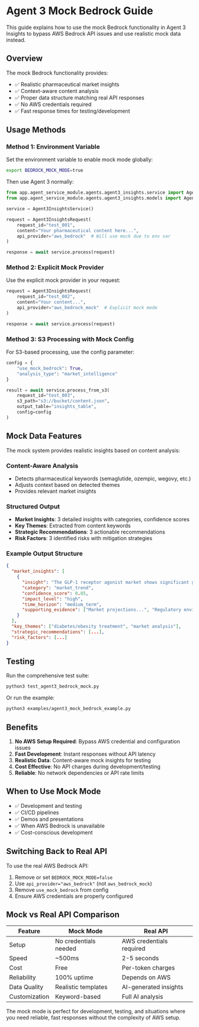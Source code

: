 # Agent 3 Mock Bedrock Guide

This guide explains how to use the mock Bedrock functionality in Agent 3 Insights to bypass AWS Bedrock API issues and use realistic mock data instead.

## Overview

The mock Bedrock functionality provides:
- ✅ Realistic pharmaceutical market insights
- ✅ Context-aware content analysis
- ✅ Proper data structure matching real API responses
- ✅ No AWS credentials required
- ✅ Fast response times for testing/development

## Usage Methods

### Method 1: Environment Variable

Set the environment variable to enable mock mode globally:

```bash
export BEDROCK_MOCK_MODE=true
```

Then use Agent 3 normally:

```python
from app.agent_service_module.agents.agent3_insights.service import Agent3InsightsService
from app.agent_service_module.agents.agent3_insights.models import Agent3InsightsRequest

service = Agent3InsightsService()

request = Agent3InsightsRequest(
    request_id="test_001",
    content="Your pharmaceutical content here...",
    api_provider="aws_bedrock"  # Will use mock due to env var
)

response = await service.process(request)
```

### Method 2: Explicit Mock Provider

Use the explicit mock provider in your request:

```python
request = Agent3InsightsRequest(
    request_id="test_002",
    content="Your content...",
    api_provider="aws_bedrock_mock"  # Explicit mock mode
)

response = await service.process(request)
```

### Method 3: S3 Processing with Mock Config

For S3-based processing, use the config parameter:

```python
config = {
    "use_mock_bedrock": True,
    "analysis_type": "market_intelligence"
}

result = await service.process_from_s3(
    request_id="test_003",
    s3_path="s3://bucket/content.json",
    output_table="insights_table",
    config=config
)
```

## Mock Data Features

The mock system provides realistic insights based on content analysis:

### Content-Aware Analysis
- Detects pharmaceutical keywords (semaglutide, ozempic, wegovy, etc.)
- Adjusts context based on detected themes
- Provides relevant market insights

### Structured Output
- **Market Insights**: 3 detailed insights with categories, confidence scores
- **Key Themes**: Extracted from content keywords
- **Strategic Recommendations**: 3 actionable recommendations
- **Risk Factors**: 3 identified risks with mitigation strategies

### Example Output Structure

```json
{
  "market_insights": [
    {
      "insight": "The GLP-1 receptor agonist market shows significant growth potential...",
      "category": "market_trend",
      "confidence_score": 0.85,
      "impact_level": "high",
      "time_horizon": "medium_term",
      "supporting_evidence": ["Market projections...", "Regulatory environment..."]
    }
  ],
  "key_themes": ["diabetes/obesity treatment", "market analysis"],
  "strategic_recommendations": [...],
  "risk_factors": [...]
}
```

## Testing

Run the comprehensive test suite:

```bash
python3 test_agent3_bedrock_mock.py
```

Or run the example:

```bash
python3 examples/agent3_mock_bedrock_example.py
```

## Benefits

1. **No AWS Setup Required**: Bypass AWS credential and configuration issues
2. **Fast Development**: Instant responses without API latency
3. **Realistic Data**: Content-aware mock insights for testing
4. **Cost Effective**: No API charges during development/testing
5. **Reliable**: No network dependencies or API rate limits

## When to Use Mock Mode

- ✅ Development and testing
- ✅ CI/CD pipelines
- ✅ Demos and presentations
- ✅ When AWS Bedrock is unavailable
- ✅ Cost-conscious development

## Switching Back to Real API

To use the real AWS Bedrock API:

1. Remove or set `BEDROCK_MOCK_MODE=false`
2. Use `api_provider="aws_bedrock"` (not `aws_bedrock_mock`)
3. Remove `use_mock_bedrock` from config
4. Ensure AWS credentials are properly configured

## Mock vs Real API Comparison

| Feature | Mock Mode | Real API |
|---------|-----------|----------|
| Setup | No credentials needed | AWS credentials required |
| Speed | ~500ms | 2-5 seconds |
| Cost | Free | Per-token charges |
| Reliability | 100% uptime | Depends on AWS |
| Data Quality | Realistic templates | AI-generated insights |
| Customization | Keyword-based | Full AI analysis |

The mock mode is perfect for development, testing, and situations where you need reliable, fast responses without the complexity of AWS setup. 